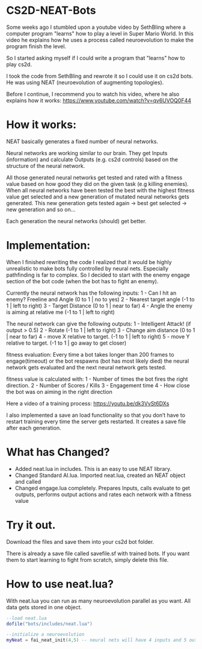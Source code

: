 # CS2D-NEAT-Bots
Some weeks ago I stumbled upon a youtube video by SethBling where a computer program "learns" how to play a level in Super Mario World. In this video he explains how he uses a process called neuroevolution to make the program finish the level. 

So I started asking myself if I could write a program that "learns" how to play cs2d. 

I took the code from SethBling and rewrote it so I could use it on cs2d bots. He was using NEAT (neuroevolution of augmenting topologies).

Before I continue, I recommend you to watch his video, where he also explains how it works:
https://www.youtube.com/watch?v=qv6UVOQ0F44

# How it works:
NEAT basically generates a fixed number of neural networks. 

Neural networks are working similar to our brain. They get Inputs (information) and calculate Outputs (e.g. cs2d controls) based on the structure of the neural network.

All those generated neural networks get tested and rated with a fitness value based on how good they did on the given task (e.g killing enemies). When all neural networks have been tested the best with the highest fitness value get selected and a new generation of mutated neural networks gets generated. This new generation gets tested again -> best get selected -> new generation and so on...

Each generation the neural networks (should) get better.

# Implementation:
When I finished rewriting the code I realized that it would be highly unrealistic to make bots fully controlled by neural nets. 
Especially pathfinding is far to complex. So I decided to start with the enemy engage section of the bot code (when the bot has to fight an enemy).

Currently the neural network has the following inputs:
1 - Can I hit an enemy? Freeline and Angle (0 to 1 | no to yes)
2 - Nearest target angle (-1 to 1 | left to right)
3 - Target Distance (0 to 1 | near to far)
4 - Angle the enemy is aiming at relative me (-1 to 1 | left to right) 

The neural network can give the following outputs:
1 - Intelligent Attack! (if output > 0.5)
2 - Rotate (-1 to 1 | left to right)
3 - Change aim distance (0 to 1 | near to far)
4 - move X relative to target. (-1 to 1 | left to right) 
5 - move Y relative to target. (-1 to 1 | go away to get closer)

fitness evaluation:
Every time a bot takes longer than 200 frames to engage(timeout) or the bot respawns (bot has most likely died) the neural network gets evaluated and the next neural network gets tested.

fitness value is calculated with:
1 - Number of times the bot fires the right direction.
2 - Number of Scores / Kills
3 - Engagement time
4 - How close the bot was on aiming in the right direction

Here a video of a training process:
https://youtu.be/dk3VvSt6DXs 

I also implemented a save an load functionality so that you don’t have to restart training every time the server gets restarted. It creates a save file after each generation. 

# What has Changed?
- Added neat.lua in includes. This is an easy to use NEAT library.
- Changed Standard AI.lua. Imported neat.lua, created an NEAT object and called 
- Changed engage.lua completely. Prepares Inputs, calls evaluate to get outputs, performs output actions and rates each network with a fitness value

# Try it out.
Download the files and save them into your cs2d bot folder. 

There is already a save file called savefile.sf with trained bots. If you want them to start learning to fight from scratch, simply delete this file.

# How to use neat.lua?
With neat.lua you can run as many neuroevolution parallel as you want. All data gets stored in one object.


```lua
--load neat.lua
dofile("bots/includes/neat.lua")

--initialize a neuroevolution
myNeat = fai_neat_init(4,5) -- neural nets will have 4 inputs and 5 outputs
```
